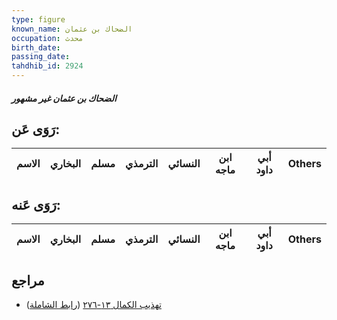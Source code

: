 ```yaml
---
type: figure
known_name: الضحاك بن عثمان
occupation: محدث
birth_date:
passing_date:
tahdhib_id: 2924
---
```

##### الضحاك بن عثمان غير مشهور

## رَوَى عَن:
| الاسم | البخاري | مسلم | الترمذي | النسائي | ابن ماجه | أبي داود | Others |
| ----- | ------- | ---- | ------- | ------- | -------- | -------- | ------ |
## رَوَى عَنه:
| الاسم | البخاري | مسلم | الترمذي | النسائي | ابن ماجه | أبي داود | Others |
| ----- | ------- | ---- | ------- | ------- | -------- | -------- | ------ |
## مراجع
- [تهذيب الكمال ١٣-٢٧٦](obsidian://open?vault=Tahdhib-al-Kamal&file=Figures/٢٩٢٤-الضحاك%20بن%20عثمان%20غير%20مشهور) ([رابط الشاملة](https://shamela.ws/book/3722/6657))